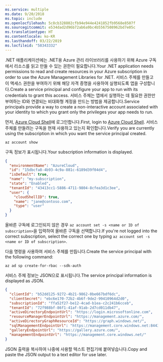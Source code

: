 ```yaml
---
ms.service: multiple
ms.date: 9/20/2018
ms.topic: include
ms.openlocfilehash: 5c8cb328802cfb94e944e4241852fb9568e8507f
ms.sourcegitcommit: e534dad2d96b72ab6a9bc4b5567508962bd7e05c
ms.translationtype: HT
ms.contentlocale: ko-KR
ms.lasthandoff: 03/22/2019
ms.locfileid: "58343332"
---
```

<span data-ttu-id="b3718-101">.NET 애플리케이션에는 .NET용 Azure 관리 라이브러리를 사용하기 위해 Azure 구독에서 리소스를 읽고 만들 수 있는 권한이 필요합니다.</span><span class="sxs-lookup"><span data-stu-id="b3718-101">Your .NET application needs permissions to read and create resources in your Azure subscription in order to use the Azure Management Libraries for .NET.</span></span> <span data-ttu-id="b3718-102">서비스 주체를 만들고 이 액세스 권한을 부여하기 위해 해당 자격 증명을 사용하여 실행되도록 앱을 구성합니다.</span><span class="sxs-lookup"><span data-stu-id="b3718-102">Create a service principal and configure your app to run with its credentials to grant this access.</span></span> <span data-ttu-id="b3718-103">서비스 주체는 앱에서 실행하는 데 필요한 권한만 부여하는 ID와 연결되는 비대화형 계정을 만드는 방법을 제공합니다.</span><span class="sxs-lookup"><span data-stu-id="b3718-103">Service principals provide a way to create a non-interactive account associated with your identity to which you grant only the privileges your app needs to run.</span></span>

<span data-ttu-id="b3718-104">먼저, [Azure Cloud Shell](https://shell.azure.com/bash)에 로그인합니다.</span><span class="sxs-lookup"><span data-stu-id="b3718-104">First, login to [Azure Cloud Shell](https://shell.azure.com/bash).</span></span> <span data-ttu-id="b3718-105">서비스 주체를 만들려는 구독을 현재 사용하고 있는지 확인합니다.</span><span class="sxs-lookup"><span data-stu-id="b3718-105">Verify you are currently using the subscription in which you want the service principal created.</span></span> 

```azurecli-interactive
az account show
```

<span data-ttu-id="b3718-106">구독 정보가 표시됩니다.</span><span class="sxs-lookup"><span data-stu-id="b3718-106">Your subscription information is displayed.</span></span>

```json
{
  "environmentName": "AzureCloud",
  "id": "15dbcfa8-4b93-4c9a-881c-6189d39f04d4",
  "isDefault": true,
  "name": "my-subscription",
  "state": "Enabled",
  "tenantId": "43413cc1-5886-4711-9804-8cfea3d1c3ee",
  "user": {
    "cloudShellID": true,
    "name": "jane@contoso.com",
    "type": "user"
  }
}
```

<span data-ttu-id="b3718-107">올바른 구독에 로그인되지 않은 경우 `az account set -s <name or ID of subscription>`을 입력하여 올바른 구독을 선택합니다.</span><span class="sxs-lookup"><span data-stu-id="b3718-107">If you're not logged into the correct subscription, select the correct one by typing `az account set -s <name or ID of subscription>`.</span></span>

<span data-ttu-id="b3718-108">다음 명령을 사용하여 서비스 주체를 만듭니다.</span><span class="sxs-lookup"><span data-stu-id="b3718-108">Create the service principal with the following command:</span></span>

```azurecli-interactive
az ad sp create-for-rbac --sdk-auth
```

<span data-ttu-id="b3718-109">서비스 주체 정보는 JSON으로 표시됩니다.</span><span class="sxs-lookup"><span data-stu-id="b3718-109">The service principal information is displayed as JSON.</span></span>

```json
{
  "clientId": "b52dd125-9272-4b21-9862-0be667bdf6dc",
  "clientSecret": "ebc6e170-72b2-4b6f-9de2-99410964d2d0",
  "subscriptionId": "ffa52f27-be12-4cad-b1ea-c2c241b6cceb",
  "tenantId": "72f988bf-86f1-41af-91ab-2d7cd011db47",
  "activeDirectoryEndpointUrl": "https://login.microsoftonline.com",
  "resourceManagerEndpointUrl": "https://management.azure.com/",
  "activeDirectoryGraphResourceId": "https://graph.windows.net/",
  "sqlManagementEndpointUrl": "https://management.core.windows.net:8443/",
  "galleryEndpointUrl": "https://gallery.azure.com/",
  "managementEndpointUrl": "https://management.core.windows.net/"
}
```

<span data-ttu-id="b3718-110">JSON 출력을 복사하여 나중에 사용할 텍스트 편집기에 붙여넣습니다.</span><span class="sxs-lookup"><span data-stu-id="b3718-110">Copy and paste the JSON output to a text editor for use later.</span></span>
